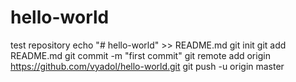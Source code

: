 # hello-world
test repository
echo "# hello-world" >> README.md
git init
git add README.md
git commit -m "first commit"
git remote add origin https://github.com/vyadol/hello-world.git
git push -u origin master
